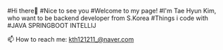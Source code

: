 #Hi there👋
#Nice to see you
#Welcome to my page!
#I'm Tae Hyun Kim, who want to be backend developer from S.Korea
#Things i code with 
#JAVA SPRINGBOOT INTELLIJ

📫 How to reach me: kth121211_@naver.com
